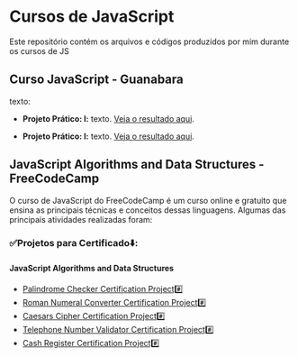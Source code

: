# Cursos de JavaScript

Este repositório contém os arquivos e códigos produzidos por mim durante os cursos de JS

## Curso JavaScript - Guanabara

texto:

- **Projeto Prático: l:** texto. [Veja o resultado aqui](#).

- **Projeto Prático: l:** texto. [Veja o resultado aqui](#).

##  JavaScript Algorithms and Data Structures - FreeCodeCamp
O curso de JavaScript do FreeCodeCamp é um curso online e gratuito que ensina as principais técnicas e conceitos dessas linguagens. Algumas das principais atividades realizadas foram:

### ✅Projetos para Certificado⬇️:
#### JavaScript Algorithms and Data Structures
- [Palindrome Checker Certification Project#️⃣](https://your-username.github.io/palindrome-checker/)
- [Roman Numeral Converter Certification Project#️⃣](https://your-username.github.io/roman-numeral-converter/)
- [Caesars Cipher Certification Project#️⃣](https://your-username.github.io/caesars-cipher/)
- [Telephone Number Validator Certification Project#️⃣](https://your-username.github.io/telephone-number-validator/)
- [Cash Register Certification Project#️⃣](https://your-username.github.io/cash-register/)
